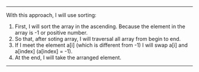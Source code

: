 -----------------------------------------------------------------------------------------------------------------------

With this approach, I will use sorting:
1. First, I will sort the array in the ascending. Because the element in the array is -1 or positive number.
2. So that, after soting array, I will traversal all array from begin to end.
3. If I meet the element a[i] (which is different from -1) I will swap a[i] and a[index] (a[index] = -1).
4. At the end, I will take the arranged element.

-----------------------------------------------------------------------------------------------------------------------